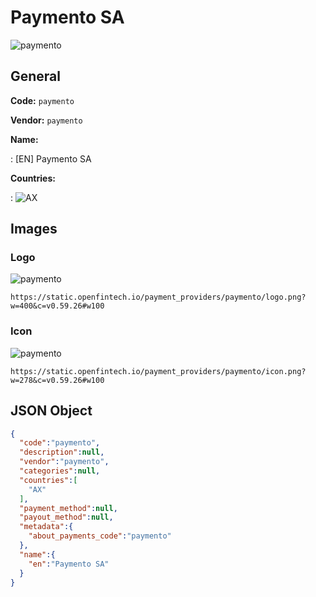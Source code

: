 
# Paymento SA 
![paymento](https://static.openfintech.io/payment_providers/paymento/logo.png?w=400&c=v0.59.26#w100)  

## General 
 
**Code:** `paymento` 
 
**Vendor:** `paymento` 
 
**Name:** 
 
:	[EN] Paymento SA 
 
 
**Countries:** 
 
:	![AX](https://cdnjs.cloudflare.com/ajax/libs/flag-icon-css/3.3.0/flags/4x3/ax.svg#w24)  

## Images 

### Logo 
 
![paymento](https://static.openfintech.io/payment_providers/paymento/logo.png?w=400&c=v0.59.26#w100)  

```
https://static.openfintech.io/payment_providers/paymento/logo.png?w=400&c=v0.59.26#w100
```  

### Icon 
 
![paymento](https://static.openfintech.io/payment_providers/paymento/icon.png?w=278&c=v0.59.26#w100)  

```
https://static.openfintech.io/payment_providers/paymento/icon.png?w=278&c=v0.59.26#w100
```  

## JSON Object 

```json
{
  "code":"paymento",
  "description":null,
  "vendor":"paymento",
  "categories":null,
  "countries":[
    "AX"
  ],
  "payment_method":null,
  "payout_method":null,
  "metadata":{
    "about_payments_code":"paymento"
  },
  "name":{
    "en":"Paymento SA"
  }
}
```  
